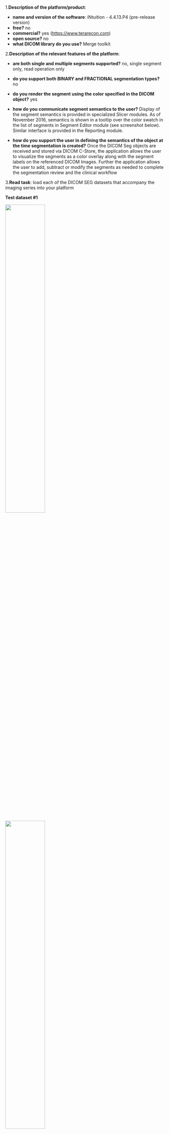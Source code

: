 1.**Description of the platform/product**:

* **name and version of the software**: iNtuition - 4.4.13.P4 (pre-release version)
* **free?** no
* **commercial?** yes (https://www.terarecon.com)
* **open source?** no
* **what DICOM library do you use?** Merge toolkit

2.**Description of the relevant features of the platform**:

* **are both single and multiple segments supported?** no, single segment only, read operation only

* **do you support both BINARY and FRACTIONAL segmentation types?** no
* **do you render the segment using the color specified in the DICOM object?** yes
* **how do you communicate segment semantics to the user?** Display of the segment semantics is provided in specialized Slicer modules. As of November 2016, semantics is shown in a tooltip over the color swatch in the list of segments in Segment Editor module \(see screenshot below\). Similar interface is provided in the Reporting module.

* **how do you support the user in defining the semantics of the object at the time segmentation is created?** Once the DICOM Seg objects are received and stored via DICOM C-Store, the application allows the user to visualize the segments as a color overlay along with the segment labels on the referenced DICOM Images. Further the application allows the user to add, subtract or modify the segments as needed to complete the segmentation review and the clinical workflow   

3.**Read task**: load each of the DICOM SEG datasets that accompany the imaging series into your platform

**Test dataset \#1**

<img src="../Terarecon/terarecon-seg-d1-1.jpg" width="50%">

<img src="../Terarecon/terarecon-seg-d1-2.jpg" width="50%">

**Test dataset \#2**

N/A

**Test dataset \#3**

N/A

**Test dataset \#4**

<img src="../Terarecon/terarecon-seg-d4-1.jpg" width="50%">

<img src="../Terarecon/terarecon-seg-d4-2.jpg" width="50%">

**Test dataset 5**

N/A

**Test dataset 6**

N/A

4. **Write task**

At the moment, only reading is supported.
